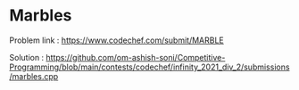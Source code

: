 # Marbles
Problem link : https://www.codechef.com/submit/MARBLE

Solution : https://github.com/om-ashish-soni/Competitive-Programming/blob/main/contests/codechef/infinity_2021_div_2/submissions/marbles.cpp
